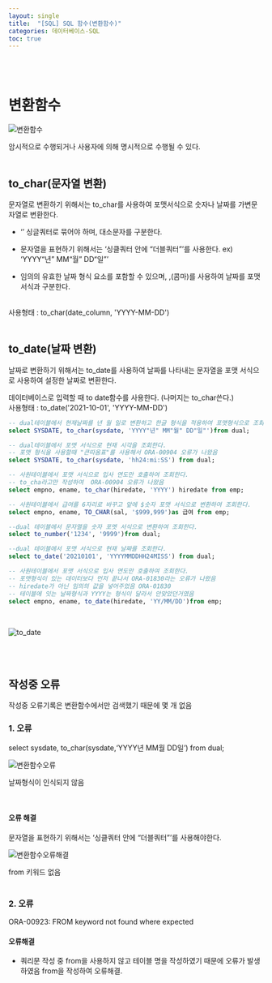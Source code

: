```yaml
---
layout: single
title:  "[SQL] SQL 함수(변환함수)"
categories: 데이터베이스-SQL
toc: true
---
```

<br/><br/>

# 변환함수 #

![변환함수](https:/images/2023-04-05%20SQL함수/변환함수.png)

암시적으로 수행되거나 사용자에 의해 명시적으로 수행될 수 있다.
<br/><br/>


## to_char(문자열 변환) ##

문자열로 변환하기 위해서는 to_char를 사용하여 포맷서식으로 숫자나 날짜를 가변문자열로 변환한다.

- ‘’ 싱글쿼터로 묶어야 하며, 대소문자를 구분한다.

- 문자열을 표현하기 위해서는 ‘싱클쿼터 안에 “더블쿼터”’를 사용한다. ex) ‘YYYY“년” MM“월” DD“일”’

- 임의의 유효한 날짜 형식 요소를 포함할 수 있으며, ,(콤마)를 사용하여 날짜를 포맷 서식과 구분한다.
<br/>
 사용형태 : to_char(date_column, 'YYYY-MM-DD')
<br/><br/>


## to_date(날짜 변환) ##

날짜로 변환하기 위해서는 to_date를 사용하여 날짜를 나타내는 문자열을 포맷 서식으로 사용하여 설정한 날짜로 변환한다.

데이터베이스로 입력할 때 to date함수를 사용한다. (나머지는 to_char쓴다.) 
<br/>
 사용형태 : to_date('2021-10-01', 'YYYY-MM-DD')
<br/>


```SQL
-- dual테이블에서 현재날짜를 년 월 일로 변환하고 한글 형식을 적용하여 포맷형식으로 조회한다.
select SYSDATE, to_char(sysdate, 'YYYY"년" MM"월" DD"일"')from dual;

-- dual테이블에서 포맷 서식으로 현재 시각을 조회한다.
-- 포맷 형식을 사용할때 "큰따옴표"를 사용해서 ORA-00904 오류가 나왔음 
select SYSDATE, to_char(sysdate, 'hh24:mi:SS') from dual;

-- 사원테이블에서 포맷 서식으로 입사 연도만 호출하여 조회한다.
-- to_cha라고만 작성하여  ORA-00904 오류가 나왔음 
select empno, ename, to_char(hiredate, 'YYYY') hiredate from emp;

-- 사원테이블에서 급여를 6자리로 바꾸고 앞에 $숫자 포맷 서식으로 변환하여 조회한다.
select empno, ename, TO_CHAR(sal, '$999,999')as 급여 from emp;

--dual 테이블에서 문자열을 숫자 포멧 서식으로 변환하여 조회한다.
select to_number('1234', '9999')from dual;

--dual 테이블에서 포맷 서식으로 현재 날짜를 조회한다.
select to_date('20210101', 'YYYYMMDDHH24MISS') from dual;

-- 사원테이블에서 포맷 서식으로 입사 연도만 호출하여 조회한다.
-- 포맷형식이 있는 데이터보다 먼저 끝나서 ORA-01830라는 오류가 나왔음
-- hiredate가 아닌 임의의 값을 넣어주었음 ORA-01830 
-- 테이블에 잇는 날짜형식과 YYYY는 형식이 달라서 안맞았던거였음
select empno, ename, to_date(hiredate, 'YY/MM/DD')from emp;
```
<br/>

![to_date](https:/images/2023-04-05%20SQL함수/to_date.png)

<br/><br/>

## 작성중 오류 ##

작성중 오류기록은 변환함수에서만 검색했기 때문에 몇 개 없음
<br/>

### 1. 오류 ###
select sysdate, to_char(sysdate,‘YYYY년 MM월 DD일’) from dual;

![변환함수오류](https:/images/2023-04-05%20SQL함수/변환함수오류.png)

날짜형식이 인식되지 않음

<br/>

#### 오류 해결 ####
문자열을 표현하기 위해서는 ‘싱클쿼터 안에 “더블쿼터”’를 사용해야한다.

![변환함수오류해결](https:/images/2023-04-05%20SQL함수/변환함수오류해결.png)

from 키워드 없음
<br/><br/>

### 2. 오류 ###

ORA-00923: FROM keyword not found where expected

#### 오류해결 ####

- 쿼리문 작성 중 from을 사용하지 않고 테이블 명을 작성하였기 때문에 오류가 발생하였음 from을 작성하여 오류해결.